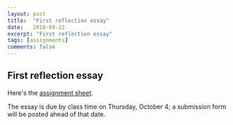 ```yaml
---
layout: post
title:  "First reflection essay"
date:   2018-09-22
excerpt: "First reflection essay"
tags: [assignments]
comments: false
---
```


## First reflection essay

Here's the [assignment sheet](https://drive.google.com/file/d/1P7Bc-fK240kGHldreE1Yre93i5tZiHTM/view?usp=sharing).

The essay is due by class time on Thursday, October 4; a submission form will be posted ahead of that date.